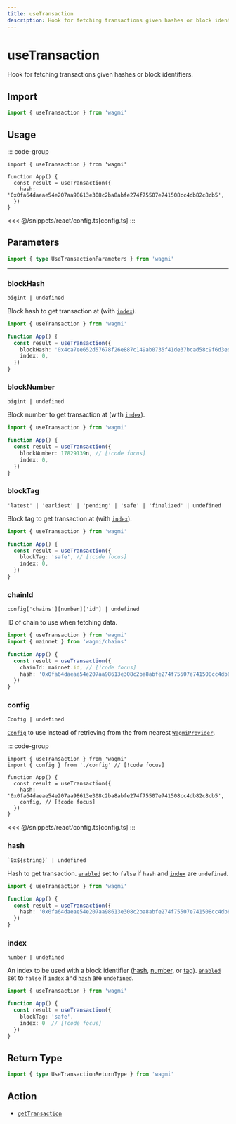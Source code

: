 ```yaml
---
title: useTransaction
description: Hook for fetching transactions given hashes or block identifiers.
---
```


<script setup>
const packageName = 'wagmi'
const actionName = 'getTransaction'
const typeName = 'GetTransaction'
const TData = 'GetTransactionData'
const TError = 'GetTransactionErrorType'
</script>

# useTransaction

Hook for fetching transactions given hashes or block identifiers.

## Import

```ts
import { useTransaction } from 'wagmi'
```

## Usage

::: code-group
```tsx [index.tsx]
import { useTransaction } from 'wagmi'

function App() {
  const result = useTransaction({
    hash: '0x0fa64daeae54e207aa98613e308c2ba8abfe274f75507e741508cc4db82c8cb5',
  })
}
```
<<< @/snippets/react/config.ts[config.ts]
:::

## Parameters

```ts
import { type UseTransactionParameters } from 'wagmi'
```

---

### blockHash

`bigint | undefined`

Block hash to get transaction at (with [`index`](#index)).

```ts
import { useTransaction } from 'wagmi'

function App() {
  const result = useTransaction({
    blockHash: '0x4ca7ee652d57678f26e887c149ab0735f41de37bcad58c9f6d3ed5824f15b74d', // [!code focus]
    index: 0,
  })
}
```

### blockNumber

`bigint | undefined`

Block number to get transaction at (with [`index`](#index)).

```ts
import { useTransaction } from 'wagmi'

function App() {
  const result = useTransaction({
    blockNumber: 17829139n, // [!code focus]
    index: 0,
  })
}
```

### blockTag

`'latest' | 'earliest' | 'pending' | 'safe' | 'finalized' | undefined`

Block tag to get transaction at (with [`index`](#index)).

```ts
import { useTransaction } from 'wagmi'

function App() {
  const result = useTransaction({
    blockTag: 'safe', // [!code focus]
    index: 0,
  })
}
```

### chainId

`config['chains'][number]['id'] | undefined`

ID of chain to use when fetching data.

```ts
import { useTransaction } from 'wagmi'
import { mainnet } from 'wagmi/chains'

function App() {
  const result = useTransaction({
    chainId: mainnet.id, // [!code focus]
    hash: '0x0fa64daeae54e207aa98613e308c2ba8abfe274f75507e741508cc4db82c8cb5',
  })
}
```

### config

`Config | undefined`

[`Config`](/react/api/createConfig#config) to use instead of retrieving from the from nearest [`WagmiProvider`](/react/WagmiProvider).

::: code-group
```tsx [index.tsx]
import { useTransaction } from 'wagmi'
import { config } from './config' // [!code focus]

function App() {
  const result = useTransaction({
    hash: '0x0fa64daeae54e207aa98613e308c2ba8abfe274f75507e741508cc4db82c8cb5',
    config, // [!code focus]
  })
}
```
<<< @/snippets/react/config.ts[config.ts]
:::

### hash

`` `0x${string}` | undefined ``

Hash to get transaction. [`enabled`](#enabled) set to `false` if `hash` and [`index`](#index) are `undefined`.

```ts
import { useTransaction } from 'wagmi'

function App() {
  const result = useTransaction({
    hash: '0x0fa64daeae54e207aa98613e308c2ba8abfe274f75507e741508cc4db82c8cb5', // [!code focus]
  })
}
```

### index

`number | undefined`

An index to be used with a block identifier ([hash](#blockhash), [number](#blocknumber), or [tag](#blocktag)). [`enabled`](#enabled) set to `false` if `index` and [`hash`](#hash) are `undefined`.

```ts
import { useTransaction } from 'wagmi'

function App() {
  const result = useTransaction({
    blockTag: 'safe',
    index: 0  // [!code focus]
  })
}
```

<!--@include: @shared/query-options.md-->

## Return Type

```ts
import { type UseTransactionReturnType } from 'wagmi'
```

<!--@include: @shared/query-result.md-->

<!--@include: @shared/query-imports.md-->

## Action

- [`getTransaction`](/core/api/actions/getTransaction)
